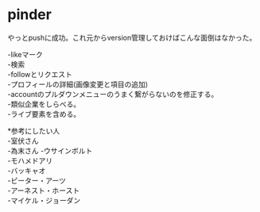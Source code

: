 # pinder  
やっとpushに成功。これ元からversion管理しておけばこんな面倒はなかった。  

-likeマーク  
-検索  
-followとリクエスト  
-プロフィールの詳細(画像変更と項目の追加)  
-accountのプルダウンメニューのうまく繋がらないのを修正する。  
-類似企業をしらべる。  
-ライブ要素を含める。


*参考にしたい人  
-室伏さん    
-為末さん 
-ウサインボルト  
-モハメドアリ  
-バッキャオ  
-ピーター・アーツ  
-アーネスト・ホースト  
-マイケル・ジョーダン
